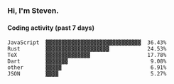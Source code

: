 ### Hi, I'm Steven.

#### Coding activity (past 7 days)
```
JavaScript  ▓▓▓▓▓▓▓▓▓▓▓▓▓▓▓▓▓▓▓▓▓▓▓▓▓▓▓▓▓▓  36.43%
Rust        ▓▓▓▓▓▓▓▓▓▓▓▓▓▓▓▓▓▓▓▓            24.53%
TeX         ▓▓▓▓▓▓▓▓▓▓▓▓▓▓                  17.78%
Dart        ▓▓▓▓▓▓▓                          9.08%
other       ▓▓▓▓▓                            6.91%
JSON        ▓▓▓▓                             5.27%
```
